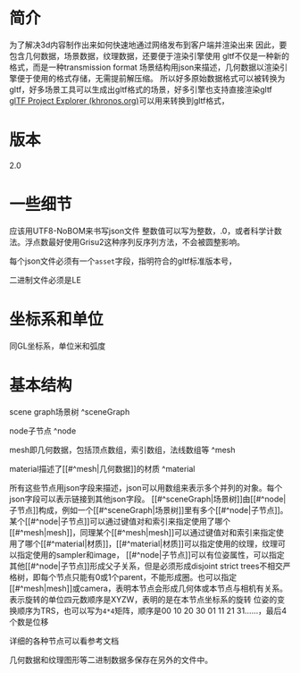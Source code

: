 # 简介
为了解决3d内容制作出来如何快速地通过网络发布到客户端并渲染出来
因此，要包含几何数据，场景数据，纹理数据，还要便于渲染引擎使用
gltf不仅是一种新的格式，而是一种transmission format
场景结构用json来描述，几何数据以渲染引擎便于使用的格式存储，无需提前解压缩。
所以好多原始数据格式可以被转换为gltf，好多场景工具可以生成出gltf格式的场景，好多引擎也支持直接渲染gltf
[glTF Project Explorer (khronos.org)](https://github.khronos.org/glTF-Project-Explorer/)可以用来转换到gltf格式，
# 版本
2.0

# 一些细节
应该用UTF8-NoBOM来书写json文件
整数值可以写为整数，.0，或者科学计数法。浮点数最好使用Grisu2这种序列反序列方法，不会被圆整影响。

每个json文件必须有一个`asset`字段，指明符合的gltf标准版本号，

二进制文件必须是LE

# 坐标系和单位
同GL坐标系，单位米和弧度
# 基本结构

scene graph场景树 ^sceneGraph

node子节点 ^node

mesh即几何数据，包括顶点数组，索引数组，法线数组等 ^mesh

material描述了[[#^mesh|几何数据]]的材质 ^material

所有这些节点用json字段来描述，json可以用数组来表示多个并列的对象。每个json字段可以表示链接到其他json字段。
[[#^sceneGraph|场景树]]由[[#^node|子节点]]构成，例如一个[[#^sceneGraph|场景树]]里有多个[[#^node|子节点]]。某个[[#^node|子节点]]可以通过键值对和索引来指定使用了哪个[[#^mesh|mesh]]，同理某个[[#^mesh|mesh]]可以通过键值对和索引来指定使用了哪个[[#^material|材质]]，[[#^material|材质]]可以指定使用的纹理，纹理可以指定使用的sampler和image，
[[#^node|子节点]]可以有位姿属性，可以指定其他[[#^node|子节点]]形成父子关系，但是必须形成disjoint strict trees不相交严格树，即每个节点只能有0或1个parent，不能形成圈。也可以指定[[#^mesh|mesh]]或camera，表明本节点会形成几何体或本节点与相机有关系。
表示旋转的单位四元数顺序是XYZW，表明的是在本节点坐标系的旋转
位姿的变换顺序为TRS，也可以写为`4*4`矩阵，顺序是00 10 20 30 01 11 21 31……，最后4个数是位移


详细的各种节点可以看参考文档


几何数据和纹理图形等二进制数据多保存在另外的文件中。
